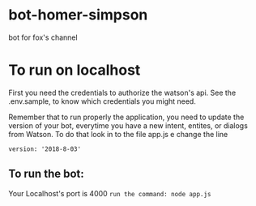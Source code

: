 # bot-homer-simpson

bot for fox's channel

# To run on localhost

First you need the credentials to authorize the watson's api. See the .env.sample, to know which credentials you might need.

Remember that to run properly the application, you need to update the version of your bot, everytime you have a new intent, entites, or dialogs from Watson. To do that look in to the file app.js e change the line

`version: '2018-8-03'`

## To run the bot:

Your Localhost's port is 4000
`run the command: node app.js`
